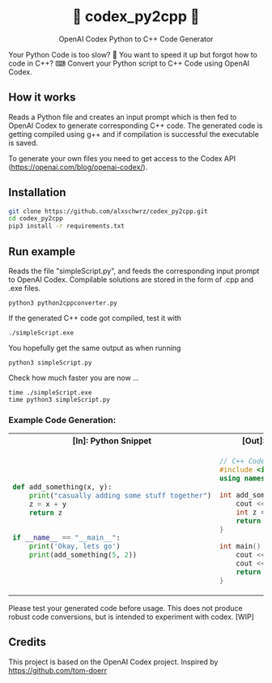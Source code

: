 <h1 align="center">🦾 codex_py2cpp 🤖 </h1>

<p align="center">
    OpenAI Codex Python to C++ Code Generator
</p>

Your Python Code is too slow? 🐌 
You want to speed it up but forgot how to code in C++? ⌨
Convert your Python script to C++ Code using OpenAI Codex.

## How it works
Reads a Python file and creates an input prompt which is then fed to OpenAI Codex to generate corresponding C++ code. The generated 
code is getting compiled using g++ and if compilation is successful the executable is saved.

To generate your own files you need to get access to the Codex API (https://openai.com/blog/openai-codex/).
## Installation
```bash
git clone https://github.com/alxschwrz/codex_py2cpp.git
cd codex_py2cpp
pip3 install -r requirements.txt
```
## Run example
Reads the file "simpleScript.py", and feeds the corresponding input prompt to OpenAI Codex. Compilable solutions 
are stored in the form of .cpp and .exe files.
```
python3 python2cppconverter.py
```

If the generated C++ code got compiled, test it with
```
./simpleScript.exe
```
You hopefully get the same output as when running
```
python3 simpleScript.py
```
Check how much faster you are now ...
```
time ./simpleScript.exe
time python3 simpleScript.py
```

### Example Code Generation:

<table>
<tr>
<th>[In]: Python Snippet</th>
<th>[Out]: How the CODEX conversion might look like</th>
</tr>
<tr>
<td>

```python
def add_something(x, y):
    print("casually adding some stuff together")
    z = x + y
    return z


if __name__ == "__main__":
    print('Okay, lets go')
    print(add_something(5, 2))
```

</td>
<td>

```cpp
// C++ Code generated from Python Code: 
#include <iostream>
using namespace std;

int add_something(int x, int y) {
    cout << "casually adding some stuff together" << endl;
    int z = x + y;
    return z;
}

int main() {
    cout << "Okay, lets go" << endl;
    cout << add_something(5, 2) << endl;
    return 0;
}
```
</td>
</table>



Please test your generated code before usage. This does not produce robust code conversions, but is intended to experiment with codex. [WIP]
## Credits

This project is based on the OpenAI Codex project.
Inspired by https://github.com/tom-doerr


